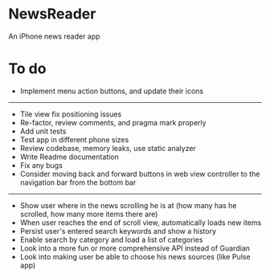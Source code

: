 # NewsReader
An iPhone news reader app

# To do
- Implement menu action buttons, and update their icons
---
- Tile view fix positioning issues
- Re-factor, review comments, and pragma mark properly
- Add unit tests
- Test app in different phone sizes
- Review codebase, memory leaks, use static analyzer
- Write Readme documentation
- Fix any bugs
- Consider moving back and forward buttons in web view controller to the navigation bar from the bottom bar
---
- Show user where in the news scrolling he is at (how many has he scrolled, how many more items there are)
- When user reaches the end of scroll view, automatically loads new items
- Persist user's entered search keywords and show a history
- Enable search by category and load a list of categories
- Look into a more fun or more comprehensive API instead of Guardian
- Look into making user be able to choose his news sources (like Pulse app)